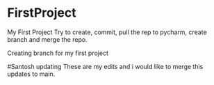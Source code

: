 # FirstProject
My First Project
Try to create, commit, pull the rep to pycharm, create branch and merge the repo.

Creating branch for my first project

#Santosh updating
These are my edits and i would like to merge this updates to main. 
